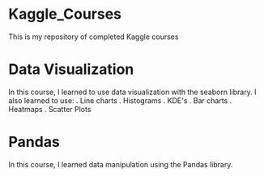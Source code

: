 # Kaggle_Courses
 
 This is my repository of completed Kaggle courses

# Data Visualization

In this course, I learned to use data visualization with the seaborn library. I also learned to use:
. Line charts
. Histograms
. KDE's
. Bar charts
. Heatmaps
. Scatter Plots

# Pandas

In this course, I learned data manipulation using the Pandas library.
